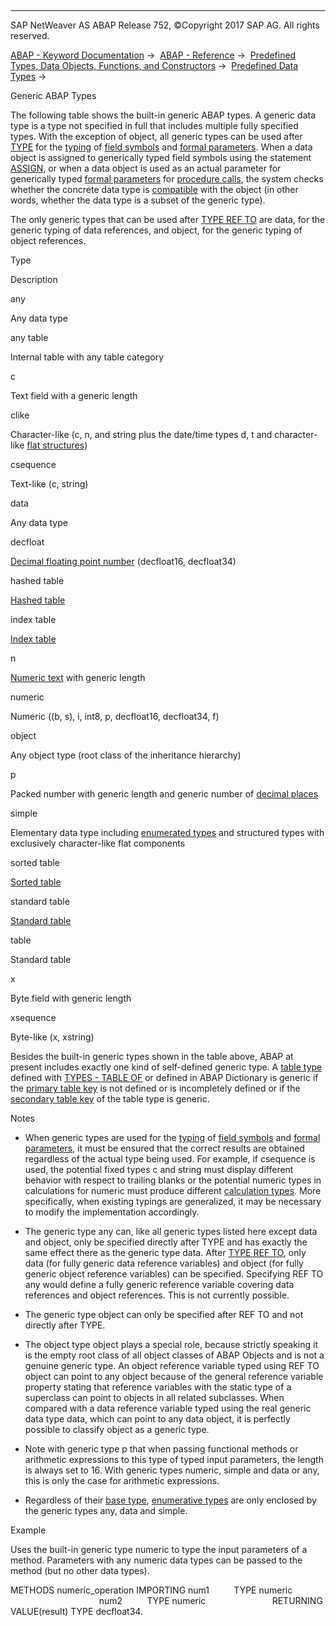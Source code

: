   

* * *

SAP NetWeaver AS ABAP Release 752, ©Copyright 2017 SAP AG. All rights reserved.

[ABAP - Keyword Documentation](javascript:call_link\('abenabap.htm'\)) →  [ABAP - Reference](javascript:call_link\('abenabap_reference.htm'\)) →  [Predefined Types, Data Objects, Functions, and Constructors](javascript:call_link\('abenbuilt_in.htm'\)) →  [Predefined Data Types](javascript:call_link\('abenbuilt_in_types.htm'\)) → 

Generic ABAP Types

The following table shows the built-in generic ABAP types. A generic data type is a type not specified in full that includes multiple fully specified types. With the exception of object, all generic types can be used after [TYPE](javascript:call_link\('abentyping_generic.htm'\)) for the [typing](javascript:call_link\('abentyping_glosry.htm'\) "Glossary Entry") of [field symbols](javascript:call_link\('abenfield_symbol_glosry.htm'\) "Glossary Entry") and [formal parameters](javascript:call_link\('abenformal_parameter_glosry.htm'\) "Glossary Entry"). When a data object is assigned to generically typed field symbols using the statement [ASSIGN](javascript:call_link\('abapassign.htm'\)), or when a data object is used as an actual parameter for generically typed [formal parameters](javascript:call_link\('abenactual_parameter_glosry.htm'\) "Glossary Entry") for [procedure calls](javascript:call_link\('abencall_procedures.htm'\)), the system checks whether the concrete data type is [compatible](javascript:call_link\('abencompatible_glosry.htm'\) "Glossary Entry") with the object (in other words, whether the data type is a subset of the generic type).

The only generic types that can be used after [TYPE REF TO](javascript:call_link\('abaptypes_references.htm'\)) are data, for the generic typing of data references, and object, for the generic typing of object references.

Type

Description

any

Any data type

any table

Internal table with any table category

c

Text field with a generic length

clike

Character-like (c, n, and string plus the date/time types d, t and character-like [flat structures](javascript:call_link\('abenflat_structure_glosry.htm'\) "Glossary Entry"))

csequence

Text-like (c, string)

data

Any data type

decfloat

[Decimal floating point number](javascript:call_link\('abendecfloat_glosry.htm'\) "Glossary Entry") (decfloat16, decfloat34)

hashed table

[Hashed table](javascript:call_link\('abenhashed_table_glosry.htm'\) "Glossary Entry")

index table

[Index table](javascript:call_link\('abenindex_table_glosry.htm'\) "Glossary Entry")

n

[Numeric text](javascript:call_link\('abennumeric_text_glosry.htm'\) "Glossary Entry") with generic length

numeric

Numeric ((b, s), i, int8, p, decfloat16, decfloat34, f)

object

Any object type (root class of the inheritance hierarchy)

p

Packed number with generic length and generic number of [decimal places](javascript:call_link\('abendecimal_place_glosry.htm'\) "Glossary Entry")

simple

Elementary data type including [enumerated types](javascript:call_link\('abenenumerated_type_glosry.htm'\) "Glossary Entry") and structured types with exclusively character-like flat components

sorted table

[Sorted table](javascript:call_link\('abensorted_table_glosry.htm'\) "Glossary Entry")

standard table

[Standard table](javascript:call_link\('abenstandard_table_glosry.htm'\) "Glossary Entry")

table

Standard table

x

Byte field with generic length

xsequence

Byte-like (x, xstring)

Besides the built-in generic types shown in the table above, ABAP at present includes exactly one kind of self-defined generic type. A [table type](javascript:call_link\('abentable_type_glosry.htm'\) "Glossary Entry") defined with [TYPES - TABLE OF](javascript:call_link\('abaptypes_itab.htm'\)) or defined in ABAP Dictionary is generic if the [primary table key](javascript:call_link\('abenprimary_table_key_glosry.htm'\) "Glossary Entry") is not defined or is incompletely defined or if the [secondary table key](javascript:call_link\('abensecondary_table_key_glosry.htm'\) "Glossary Entry") of the table type is generic.

Notes

-   When generic types are used for the [typing](javascript:call_link\('abentyping_glosry.htm'\) "Glossary Entry") of [field symbols](javascript:call_link\('abenfield_symbol_glosry.htm'\) "Glossary Entry") and [formal parameters](javascript:call_link\('abenformal_parameter_glosry.htm'\) "Glossary Entry"), it must be ensured that the correct results are obtained regardless of the actual type being used. For example, if csequence is used, the potential fixed types c and string must display different behavior with respect to trailing blanks or the potential numeric types in calculations for numeric must produce different [calculation types](javascript:call_link\('abencalculation_type_glosry.htm'\) "Glossary Entry"). More specifically, when existing typings are generalized, it may be necessary to modify the implementation accordingly.

-   The generic type any can, like all generic types listed here except data and object, only be specified directly after TYPE and has exactly the same effect there as the generic type data. After [TYPE REF TO](javascript:call_link\('abaptypes_references.htm'\)), only data (for fully generic data reference variables) and object (for fully generic object reference variables) can be specified. Specifying REF TO any would define a fully generic reference variable covering data references and object references. This is not currently possible.

-   The generic type object can only be specified after REF TO and not directly after TYPE.

-   The object type object plays a special role, because strictly speaking it is the empty root class of all object classes of ABAP Objects and is not a genuine generic type. An object reference variable typed using REF TO object can point to any object because of the general reference variable property stating that reference variables with the static type of a superclass can point to objects in all related subclasses. When compared with a data reference variable typed using the real generic data type data, which can point to any data object, it is perfectly possible to classify object as a generic type.

-   Note with generic type p that when passing functional methods or arithmetic expressions to this type of typed input parameters, the length is always set to 16. With generic types numeric, simple and data or any, this is only the case for arithmetic expressions.

-   Regardless of their [base type](javascript:call_link\('abenbase_type_glosry.htm'\) "Glossary Entry"), [enumerative types](javascript:call_link\('abenenumerated_type_glosry.htm'\) "Glossary Entry") are only enclosed by the generic types any, data and simple.

Example

Uses the built-in generic type numeric to type the input parameters of a method. Parameters with any numeric data types can be passed to the method (but no other data types).

METHODS numeric\_operation IMPORTING num1          TYPE numeric
                                    num2          TYPE numeric
                          RETURNING VALUE(result) TYPE decfloat34.